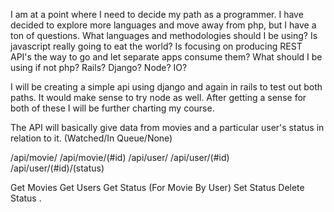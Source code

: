 
I am at a point where I need to decide my path as a programmer.  I have decided to explore more languages and move away from php, but I have a ton of questions.  What languages and methodologies should I be using?  Is javascript really going to eat the world?  Is focusing on producing REST API's the way to go and let separate apps consume them?  What should I be using if not php?  Rails? Django? Node? IO?  

I will be creating a simple api using django and again in rails to test out both paths.  It would make sense to try node as well.  After getting a sense for both of these I will be further charting my course.

The API will basically give data from movies and a particular user's status in relation to it. (Watched/In Queue/None)

/api/movie/
/api/movie/(#id)
/api/user/
/api/user/(#id)
/api/user/(#id)/(status)


Get Movies 
Get Users
Get Status (For Movie By User)
Set Status
Delete Status
.
